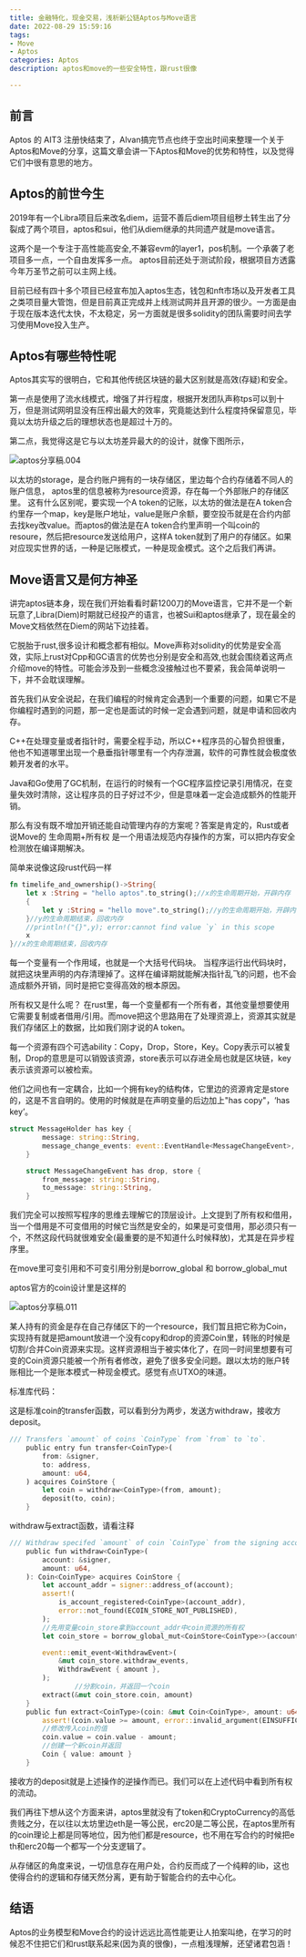 ```yaml
---
title: 金融特化，现金交易，浅析新公链Aptos与Move语言
date: 2022-08-29 15:59:16
tags: 
- Move
- Aptos
categories: Aptos
description: aptos和move的一些安全特性，跟rust很像

---
```


## 前言

Aptos 的 AIT3 注册快结束了，Alvan搞完节点也终于空出时间来整理一个关于Aptos和Move的分享，这篇文章会讲一下Aptos和Move的优势和特性，以及觉得它们中很有意思的地方。

## Aptos的前世今生

2019年有一个Libra项目后来改名diem，运营不善后diem项目组秽土转生出了分裂成了两个项目，aptos和sui，他们从diem继承的共同遗产就是move语言。

这两个是一个专注于高性能高安全,不兼容evm的layer1，pos机制。一个承袭了老项目多一点，一个自由发挥多一点。
aptos目前还处于测试阶段，根据项目方透露今年万圣节之前可以主网上线。

目前已经有四十多个项目已经宣布加入aptos生态，钱包和nft市场以及开发者工具之类项目量大管饱，但是目前真正完成并上线测试网并且开源的很少。一方面是由于现在版本迭代太快，不太稳定，另一方面就是很多solidity的团队需要时间去学习使用Move投入生产。

## Aptos有哪些特性呢

Aptos其实写的很明白，它和其他传统区块链的最大区别就是高效(存疑)和安全。

第一点是使用了流水线模式，增强了并行程度，根据开发团队声称tps可以到十万，但是测试网明显没有压榨出最大的效率，究竟能达到什么程度持保留意见，毕竟以太坊升级之后的理想状态也是超过十万的。

第二点，我觉得这是它与以太坊差异最大的的设计，就像下图所示，

![aptos分享稿.004](aptosShares.004.png)

以太坊的storage，是合约账户拥有的一块存储区，里边每个合约存储着不同人的账户信息，
aptos里的信息被称为resource资源，存在每一个外部账户的存储区里。
这有什么区别呢，要实现一个A token的记账，以太坊的做法是在A token合约里存一个map，key是账户地址，value是账户余额，要空投币就是在合约内部去找key改value。而aptos的做法是在A token合约里声明一个叫coin的resoure，然后把resource发送给用户，这样A token就到了用户的存储区。如果对应现实世界的话，一种是记账模式，一种是现金模式。这个之后我们再讲。



## Move语言又是何方神圣

讲完aptos链本身，现在我们开始看看时薪1200刀的Move语言，它并不是一个新玩意了,Libra(Diem)时期就已经投产的语言，也被Sui和aptos继承了，现在最全的Move文档依然在Diem的网站下边挂着。

它脱胎于rust,很多设计和概念都有相似。Move声称对solidity的优势是安全高效，实际上rust对Cpp和GC语言的优势也分别是安全和高效,也就会围绕着这两点介绍move的特性。可能会涉及到一些概念没接触过也不要紧，我会简单说明一下，并不会耽误理解。

首先我们从安全说起，在我们编程的时候肯定会遇到一个重要的问题，如果它不是你编程时遇到的问题，那一定也是面试的时候一定会遇到问题，就是申请和回收内存。

C++在处理变量或者指针时，需要全程手动，所以C++程序员的心智负担很重，他也不知道哪里出现一个悬垂指针哪里有一个内存泄漏，软件的可靠性就会极度依赖开发者的水平。

Java和Go使用了GC机制，在运行的时候有一个GC程序监控记录引用情况，在变量失效时清除，这让程序员的日子好过不少，但是意味着一定会造成额外的性能开销。

那么有没有既不增加开销还能自动管理内存的方案呢？答案是肯定的，Rust或者说Move的 生命周期+所有权 是一个用语法规范内存操作的方案，可以把内存安全检测放在编译期解决。

简单来说像这段rust代码一样

```rust
fn timelife_and_ownership()->String{
    let x :String = "hello aptos".to_string();//x的生命周期开始，开辟内存
    {
        let y :String = "hello move".to_string();//y的生命周期开始，开辟内存
    }//y的生命周期结束，回收内存
    //println!("{}",y); error:cannot find value `y` in this scope
    x
}//x的生命周期结束，回收内存
```

每一个变量有一个作用域，也就是一个大括号代码块。
当程序运行出代码块时，就把这块里声明的内存清理掉了。这样在编译期就能解决指针乱飞的问题，也不会造成额外开销，同时是把它变得高效的根本原因。

所有权又是什么呢？
在rust里，每一个变量都有一个所有者，其他变量想要使用它需要复制或者借用/引用。而move把这个思路用在了处理资源上，资源其实就是我们存储区上的数据，比如我们刚才说的A token。

每一个资源有四个可选ability：Copy，Drop，Store，Key。Copy表示可以被复制，Drop的意思是可以销毁该资源，store表示可以存进全局也就是区块链，key表示该资源可以被检索。

他们之间也有一定耦合，比如一个拥有key的结构体，它里边的资源肯定是store的，这是不言自明的。使用的时候就是在声明变量的后边加上"has copy"，‘has key’。

```rust
struct MessageHolder has key {
        message: string::String,
        message_change_events: event::EventHandle<MessageChangeEvent>,
    }

    struct MessageChangeEvent has drop, store {
        from_message: string::String,
        to_message: string::String,
    }
```

我们完全可以按照写程序的思维去理解它的顶层设计。上文提到了所有权和借用，当一个借用是不可变借用的时候它当然是安全的，如果是可变借用，那必须只有一个，不然这段代码就很难安全(最重要的是不知道什么时候释放)，尤其是在异步程序里。

在move里可变引用和不可变引用分别是borrow_global 和 borrow_global_mut

aptos官方的coin设计里是这样的

![aptos分享稿.011](aptos分享稿.011.png)



某人持有的资金是存在自己存储区下的一个resource，我们暂且把它称为Coin，实现持有就是把amount放进一个没有copy和drop的资源Coin里，转账的时候是切割/合并Coin资源来实现。这样资源相当于被实体化了，在同一时间里想要有可变的Coin资源只能被一个所有者修改，避免了很多安全问题。跟以太坊的账户转账相比一个是账本模式一种现金模式。感觉有点UTXO的味道。

标准库代码：

这是标准coin的transfer函数，可以看到分为两步，发送方withdraw，接收方deposit。

```rust
/// Transfers `amount` of coins `CoinType` from `from` to `to`.
    public entry fun transfer<CoinType>(
        from: &signer,
        to: address,
        amount: u64,
    ) acquires CoinStore {
        let coin = withdraw<CoinType>(from, amount);
        deposit(to, coin);
    }
```

withdraw与extract函数，请看注释

```rust
/// Withdraw specifed `amount` of coin `CoinType` from the signing account.
    public fun withdraw<CoinType>(
        account: &signer,
        amount: u64,
    ): Coin<CoinType> acquires CoinStore {
        let account_addr = signer::address_of(account);
        assert!(
            is_account_registered<CoinType>(account_addr),
            error::not_found(ECOIN_STORE_NOT_PUBLISHED),
        );
        //先用变量coin_store拿到account_addr中coin资源的所有权
        let coin_store = borrow_global_mut<CoinStore<CoinType>>(account_addr);

        event::emit_event<WithdrawEvent>(
            &mut coin_store.withdraw_events,
            WithdrawEvent { amount },
        );
				//分割coin，并返回一个coin
        extract(&mut coin_store.coin, amount)
    }
    public fun extract<CoinType>(coin: &mut Coin<CoinType>, amount: u64): Coin<CoinType> {
        assert!(coin.value >= amount, error::invalid_argument(EINSUFFICIENT_BALANCE));
        //修改传入coin的值
        coin.value = coin.value - amount;
        //创建一个新coin并返回
        Coin { value: amount }
    }
```

接收方的deposit就是上述操作的逆操作而已。我们可以在上述代码中看到所有权的流动。

我们再往下想从这个方面来讲，aptos里就没有了token和CryptoCurrency的高低贵贱之分，在以往以太坊里边eth是一等公民，erc20是二等公民，在aptos里所有的coin理论上都是同等地位，因为他们都是resource，也不用在写合约的时候把e th和erc20每一个都写一个分支逻辑了。

从存储区的角度来说，一切信息存在用户处，合约反而成了一个纯粹的lib，这也使得合约的逻辑和存储天然分离，更有助于智能合约的去中心化。

## 结语

Aptos的业务模型和Move合约的设计远远比高性能更让人拍案叫绝，在学习的时候忍不住把它们和rust联系起来(因为真的很像)，一点粗浅理解，还望诸君包涵！





